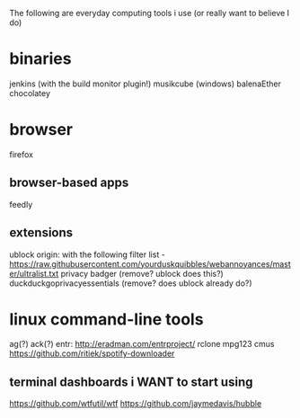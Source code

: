 The following are everyday computing tools i use (or really want to believe I do)

# binaries
jenkins (with the build monitor plugin!)
musikcube (windows)
balenaEther
chocolatey

# browser
firefox

## browser-based apps
feedly

## extensions
ublock origin: with the following filter list - https://raw.githubusercontent.com/yourduskquibbles/webannoyances/master/ultralist.txt
privacy badger (remove? ublock does this?)
duckduckgoprivacyessentials (remove? does ublock already do?)

# linux command-line tools
ag(?)
ack(?)
entr: http://eradman.com/entrproject/
rclone
mpg123
cmus
https://github.com/ritiek/spotify-downloader

## terminal dashboards i WANT to start using
https://github.com/wtfutil/wtf
https://github.com/jaymedavis/hubble